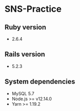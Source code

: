 # SNS-Practice

## Ruby version

* 2.6.4

## Rails version

* 5.2.3

## System dependencies

* MySQL 5.7
* Node.js >= v12.14.0
* Yarn >= 1.19.2
